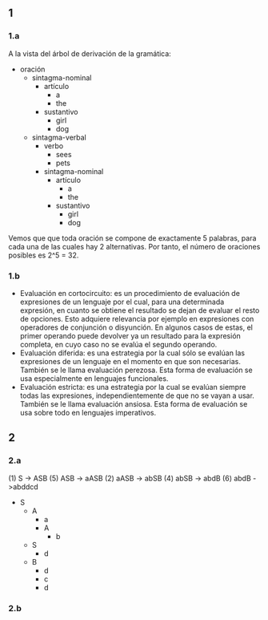 ## 1
### 1.a
A la vista del árbol de derivación de la gramática:

- oración
	- sintagma-nominal
		- artículo
			- a
			- the
		- sustantivo
			- girl
			- dog
	- sintagma-verbal
		- verbo
			- sees
			- pets
		- sintagma-nominal
			- artículo
				- a
				- the
			- sustantivo
				- girl
				- dog

Vemos que que toda oración se compone de exactamente 5 palabras, para cada una de las cuales hay 2 alternativas.
Por tanto, el número de oraciones posibles es 2^5 = 32.

### 1.b
- Evaluación en cortocircuito: es un procedimiento de evaluación de expresiones de un lenguaje por el cual, para una determinada expresión, en cuanto se obtiene el resultado se dejan de evaluar el resto de opciones. Esto adquiere relevancia por ejemplo en expresiones con operadores de conjunción o disyunción. En algunos casos de estas, el primer operando puede devolver ya un resultado para la expresión completa, en cuyo caso no se evalúa el segundo operando.
- Evaluación diferida: es una estrategia por la cual sólo se evalúan las expresiones de un lenguaje en el momento en que son necesarias. También se le llama evaluación perezosa. Esta forma de evaluación se usa especialmente en lenguajes funcionales.
- Evaluación estricta: es una estrategia por la cual se evalúan siempre todas las expresiones, independientemente de que no se vayan a usar. También se le llama evaluación ansiosa. Esta forma de evaluación se usa sobre todo en lenguajes imperativos.

## 2
### 2.a
(1) S -> ASB
(5) ASB -> aASB
(2) aASB -> abSB
(4) abSB -> abdB
(6) abdB ->abddcd

- S 
	- A
		- a
		- A
			- b
	- S
		- d
	- B
		- d
		- c
		- d

### 2.b
